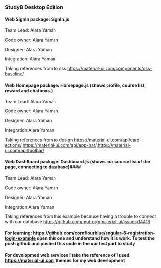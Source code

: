
### StudyB Desktop Edition ###


#### Web SignIn package: SignIn.js ####

Team Lead: Alara Yaman


Code owner: Alara Yaman


Designer: Alara Yaman


Integration: Alara Yaman


Taking references from to css https://material-ui.com/components/css-baseline/


#### Web Homepage package: Homepage.js  (shows profile, course list, reward and chatboxs.) ####

Team Lead: Alara Yaman


Code owner: Alara Yaman


Designer: Alara Yaman


Integration:Alara Yaman


Taking references from to design  https://material-ui.com/api/card-actions/,https://material-ui.com/api/app-bar/,https://material-ui.com/api/toolbar/
#### Web DashBoard package: Dashboard.js  (shows our course list of the page, connecting to database)####


Team Lead: Alara Yaman


Code owner: Alara Yaman


Designer: Alara Yaman


Integration:Alara Yaman


Taking references from this example because having a trouble to connect with our database https://github.com/mui-org/material-ui/issues/14416


#### For learning: https://github.com/cornflourblue/angular-8-registration-login-example open this one and understand how it is work. To test the push github and  pushed this code in the our test part to study ####

####  For developmed web services I take the reference of I used https://material-ui.com themes for my web development ####



